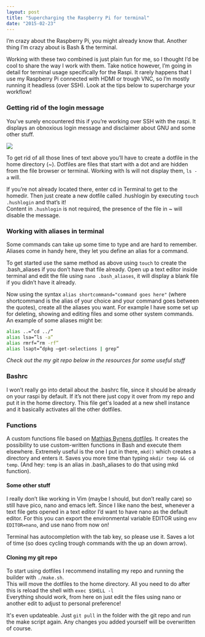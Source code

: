 ```yaml
---
layout: post
title: "Supercharging the Raspberry Pi for terminal"
date: "2015-02-23"
---
```


I’m crazy about the Raspberry Pi, you might already know that. Another thing I’m crazy about is Bash & the terminal.

Working with these two combined is just plain fun for me, so I thought I’d be cool to share the way I work with them. Take notice however, I’m going in detail for terminal usage specifically for the Raspi. It rarely happens that I use my Raspberry Pi connected with HDMI or trough VNC, so I’m mostly running it headless (over SSH). Look at the tips below to supercharge your workflow!

### Getting rid of the login message

You’ve surely encountered this if you’re working over SSH with the raspi. It displays an obnoxious login message and disclaimer about GNU and some other stuff.

![](http://imgur.com/zhnclFS.png)

To get rid of all those lines of text above you’ll have to create a dotfile in the home directory (~). Dotfiles are files that start with a dot and are hidden from the file browser or terminal. Working with ls will not display them, `ls -a` will.

If you’re not already located there, enter cd in Terminal to get to the homedir.   Then just create a new dotfile called .hushlogin by executing `touch .hushlogin` and that’s it!  
Content in `.hushlogin` is not required, the presence of the file in ~ will disable the message.

### Working with aliases in terminal

Some commands can take up some time to type and are hard to remember. Aliases come in handy here, they let you define an alias for a command.

To get started use the same method as above using `touch` to create the .bash_aliases if you don’t have that file already. Open up a text editor inside terminal and edit the file using `nano .bash_aliases`, it will display a blank file if you didn’t have it already.

Now using the syntax `alias shortcommand="command goes here"` (where shortcommand is the alias of your choice and your command goes between the quotes), create all the aliases you want. For example I have some set up for deleting, showing and editing files and some other system commands. An example of some aliases might be:

```bash
alias ..=”cd ../”
alias lsa=”ls -a”
alias rmrf=”rm -rf”
alias lsapt=”dpkg –get-selections | grep”
```

*Check out the my git repo below in the resources for some useful stuff*

### Bashrc

I won’t really go into detail about the .bashrc file, since it should be already on your raspi by default. If it’s not there just copy it over from my repo and put it in the home directory. This file get's loaded at a new shell instance and it basically activates all the other dotfiles.

### Functions

A custom functions file based on [Mathias Bynens dotfiles](https://github.com/mathiasbynens/dotfiles). It creates the possibility to use custom-written functions in Bash and execute them elsewhere. Extremely useful is the one I put in there, `mkd()` which creates a directory and enters it. Saves you more time than typing `mkdir temp && cd temp`. (And hey: `temp` is an alias in .bash_aliases to do that using mkd function).

#### Some other stuff

I really don’t like working in Vim (maybe I should, but don’t really care) so still have pico, nano and emacs left. Since I like nano the best, whenever a text file gets opened in a text editor I’d want to have nano as the default editor. For this you can export the environmental variable EDITOR using `env EDITOR=nano`, and use nano from now on!

Terminal has autocompletion with the tab key, so please use it. Saves a lot of time (so does cycling trough commands with the up an down arrow).

#### Cloning my git repo

To start using dotfiles I recommend installing my repo and running the builder with `./make.sh`.  
This will move the dotfiles to the home directory. All you need to do after this is reload the shell with `exec $SHELL -l`  
Everything should work, from here on just edit the files using nano or another edit to adjust to personal preference!

It's even updateable. Just `git pull` in the folder with the git repo and run the make script again. Any changes you added yourself will be overwritten of course.
